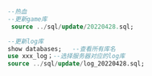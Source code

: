 ```sql--热血--更新game库 source ../sql/update/20220428.sql;--更新log库show databases;   --查看所有库名use xxx_log；--选择服务器对应的log库source ../sql/update/log_20220428.sql;``` 